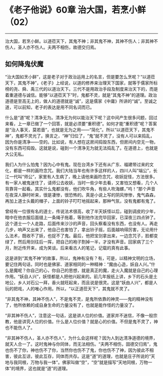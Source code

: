 # 《老子他说》60章 治大国，若烹小鲜（02）

------

治大国，若烹小鲜。以道莅天下，其鬼不神；非其鬼不神，其神不伤人；非其神不伤人，圣人亦不伤人。夫两不相伤，故德交归焉。

## 如何降鬼伏魔

“治大国如烹小鲜”，这是老子对于政治运用上的名言，但是要怎么烹呢？“以道莅天下，其鬼不神”，《老子》上经说，以道的修养来治理天下国家，就等于儒家所标榜的尧、舜、禹三代的以道治天下。三代不是用政治手段及制度来治天下的，而是着重道德与诚信。能够“以道莅天下”时，鬼都不灵，就是“其鬼不神”的道理。政治道德是至高无上的，做人的道德就是“诚”，这是儒家《中庸》所讲的“诚”。至诚之道，可以前知，老子的表达是用不同名词而已。

什么是“道”呢？清净无为。清净无为何以能治天下呢？这中间产生很多问题，回过来看，上一章已做了一个回答，就是必须要“重积德”。如何才能“重积德”呢？答案是“治人事天，莫若啬”，也就是无为之用——“简化”。所以“以道莅天下，其鬼不神”，鬼都不灵光了。换言之，“神”归位了，“鬼”就不灵了，没有人可以来捣乱，因为你是清净——空的。比如说，有人想在这房间捣毁东西，但房间内空无一物，没有东西可捣毁。这就是说，碰到一个清净无为就无法捣乱了。在道德上，也就是大公无私。

我们人为什么怕鬼？因为心中有鬼。现在台湾乡下还有从广东、福建带过来的文化，都是一样的画符念咒。我们大陆当年也有许多这样的人，四川人叫“端公”，长江一代叫“师公”，家里有人生病了，晚上请他来画符念咒，收妖捉怪，方法很多。有一家人被鬼迷住了，请师公去收妖，当时一些少年去看，又害怕又想看，几个人背靠背一起看。其实什么鬼都没有，他们吹牛角，有些人吹海螺，”呜！”那个声音在夜深人静时听来，很是凄惨，很恐怖的。真是小说上写的阴风惨惨，鬼气森森，再加上道士头戴的帽子，上面的铃子叮叮地摇起来，那种气氛，没有鬼都有鬼了。

曾经有一位很有名的道士，传说法术很高，收了半天妖怪以后，碰到调皮的少年，暗中在他衣服后面缝上一条绳子拖着，等到他作法完毕回家，已深夜三四点钟了。这个道士一个人走路，后面传来沙沙的声音，回头察看没有东西，也没有人。再走几步，响声又出来了，他自己也害怕了，拿出铃子摇，后面越响得厉害，无论用什么法术，既收不了妖，也捉不了鬼。最后，他把宝剑拿出来，一边念咒子，脸都变绿了，然后用剑往后一挥，把自己的袍子割掉一半，才没有声音。回家病了三个月，附近传开来，成为笑谈。后来看古人的笔记，记载的真有此事。

这是讲到“其鬼不神”的故事，所以，鬼神有没有？有，可是，以精神文明的立场，要记住两句话，同时也是佛家、道家相同的一种精神：“魔由心造，妖自人兴。”什么是魔呢？你自己的心，你自己的思想，就是真正的魔，走火入魔就是自己的心理作用。“妖自人兴”，妖怪都是人把他兴起来的。前几年报纸上讲，乡下的石头是土地公，乡人对石公一拜，香火就旺起来，而且说是很灵。这是“妖由人兴”，都是人玩的把戏，人的唯心作用。所以，“以正道莅天下”，其鬼就不灵了。

“非其鬼不神，其神不伤人”，不是鬼不灵，是鬼所依靠的神灵——鬼的精神没有了，他所依赖的成自身生命的力量没有了，也就是能作怪的力量没了。

“非其神不伤人”，注意这一句话，这是讲人位的价值。道家并不迷信，不像一般宗教，他是讲究人位的价值。什么是人位价值？就是心的价值。不但是鬼不灵了，神也不能伤人了。

“非其神不伤人，圣人亦不伤人”，为什么会这样呢？因为人到达清净道德的境界，就天人合一了。这时鬼神与你同体，而无法相伤。“夫两不相伤，固德交归焉”，鬼也伤不了你，神也伤不了你，当然你也伤不了鬼，你也伤不了神，因为彼此不相害，彼此互谅，彼此互存，同体而共存。这是“道”的道理，也就是庄子所说的“天地与我同根，万物与我一体”。佛家叫做“空”，“空”就是描写“天地同根，万物一体”的境界，这也就是“道”的道理。